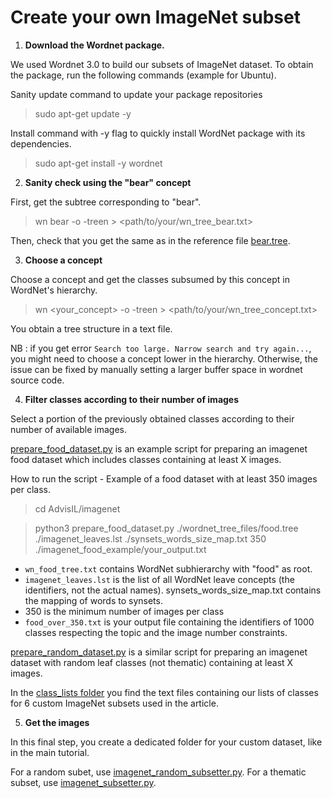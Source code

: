 # Create your own ImageNet subset


1. __Download the Wordnet package.__

We used Wordnet 3.0 to build our subsets of ImageNet dataset. To obtain the package, run the following commands (example for Ubuntu).

Sanity update command to update your package repositories
> sudo apt-get update -y

Install command with -y flag to quickly install WordNet package with its dependencies. 
> sudo apt-get install -y wordnet 


2. __Sanity check using the "bear" concept__ 

First, get the subtree corresponding to "bear". 

> wn bear -o -treen > <path/to/your/wn_tree_bear.txt>

Then, check that you get the same as in the reference file [bear.tree](AdvisIL/imagenet/wordnet_tree_files/bear.tree). 


3. __Choose a concept__ 

Choose a concept and get the classes subsumed by this concept in WordNet's hierarchy.

> wn <your_concept> -o -treen > <path/to/your/wn_tree_concept.txt>

You obtain a tree structure in a text file.

NB : if you get error `Search too large. Narrow search and try again...`, you might need to choose a concept lower in the hierarchy. Otherwise, the issue can be fixed by manually setting a larger buffer space in wordnet source code.


4. __Filter classes according to their number of images__ 

Select a portion of the previously obtained classes according to their number of available images.

[prepare_food_dataset.py](./prepare_food_dataset.py) is an example script for preparing an imagenet food dataset which includes classes containing at least X images.

How to run the script - Example of a food dataset with at least 350 images per class.

> cd AdvisIL/imagenet

> python3 prepare_food_dataset.py ./wordnet_tree_files/food.tree ./imagenet_leaves.lst ./synsets_words_size_map.txt 350 ./imagenet_food_example/your_output.txt

* `wn_food_tree.txt` contains WordNet subhierarchy with "food" as root.
* `imagenet_leaves.lst` is the list of all WordNet leave concepts (the identifiers, not the actual names).
synsets_words_size_map.txt contains the mapping of words to synsets.
* 350 is the minimum number of images per class
* `food_over_350.txt` is your output file containing the identifiers of 1000 classes respecting the topic and the image number constraints. 

[prepare_random_dataset.py](./prepare_random_dataset.py) is a similar script for preparing an imagenet dataset with random leaf classes (not thematic) containing at least X images.

In the [class_lists folder](./class_lists/) you find the text files containing our lists of classes for 6 custom ImageNet subsets used in the article.


5. __Get the images__

In this final step, you create a dedicated folder for your custom dataset, like in the main tutorial.

For a random subet, use [imagenet_random_subsetter.py](AdvisIL/imagenet/build_datasets/imagenet_random_subsetter.py). For a thematic subset, use [imagenet_subsetter.py](AdvisIL/imagenet/build_datasets/imagenet_subsetter.py).